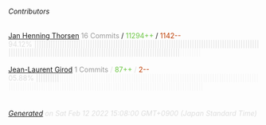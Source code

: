###### Contributors
[Jan Henning Thorsen](https://github.com/jhthorsen)
<font color="#999">16 Commits</font> / <font color="#6cc644">11294++</font> / <font color="#bd3c00"> 1142--</font>
<font color="#dedede">94.12%&nbsp;<font color="#dedede">|||||||||||||||||||||||||||||||||||||||||||||||||||||||||||||||||||||||||||||||||||||||||||||||||||||||||||||||||||||||||||||||||||||||||||||||||||||||||||||||||||||||||||</font><font color="#f4f4f4">|||||||||</font><br><br>
[Jean-Laurent Girod](https://github.com/macjl)
<font color="#999">1 Commits</font> / <font color="#6cc644">87++</font> / <font color="#bd3c00"> 2--</font>
<font color="#dedede">05.88%&nbsp;<font color="#dedede">||||||||||</font><font color="#f4f4f4">||||||||||||||||||||||||||||||||||||||||||||||||||||||||||||||||||||||||||||||||||||||||||||||||||||||||||||||||||||||||||||||||||||||||||||||||||||||||||||||||||||||||||</font><br><br>
###### [Generated](https://github.com/jakeleboeuf/contributor) on Sat Feb 12 2022 15:08:00 GMT+0900 (Japan Standard Time)